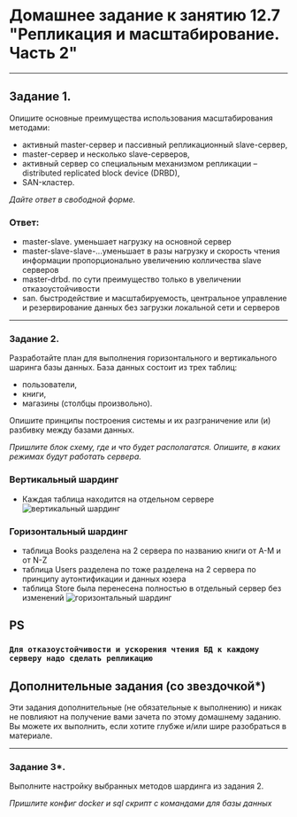 # Домашнее задание к занятию 12.7 "Репликация и масштабирование. Часть 2"

---

## Задание 1.

Опишите основные преимущества использования масштабирования методами:

- активный master-сервер и пассивный репликационный slave-сервер, 
- master-сервер и несколько slave-серверов, 
- активный сервер со специальным механизмом репликации – distributed replicated block device (DRBD), 
- SAN-кластер.

*Дайте ответ в свободной форме.*

### Ответ:
- master-slave. уменьшает нагрузку на основной сервер  
- master-slave-slave-...уменьшает в разы нагрузку и скорость чтения информации пропорционально увеличению колличества slave серверов  
- master-drbd. по сути преимущество только в увеличении отказоустойчивости
- san. быстродействие и масштабируемость, центральное управление и резервирование данных без загрузки локальной сети и серверов

---

### Задание 2.


Разработайте план для выполнения горизонтального и вертикального шаринга базы данных. База данных состоит из трех таблиц: 

- пользователи, 
- книги, 
- магазины (столбцы произвольно). 

Опишите принципы построения системы и их разграничение или (и) разбивку между базами данных.

*Пришлите блок схему, где и что будет располагатся. Опишите, в каких режимах будут работать сервера.*  
### Вертикальный шардинг  
- Каждая таблица находится на отдельном сервере
![вертикальный шардинг](https://user-images.githubusercontent.com/95753192/199839516-77627723-a302-48bc-9037-b27e4f6ed3c1.png)
### Горизонтальный шардинг  
- таблица Books разделена на 2 сервера по названию книги от A-M и от N-Z  
- таблица Users разделена по тоже разделена на 2 сервера по принципу аутонтификации и данных юзера
- таблица Store была перенесена полностью в отдельный сервер без изменений
![горизонтальный шардинг](https://user-images.githubusercontent.com/95753192/199839532-7621bd22-b207-43c8-90f1-fa3a1a56db00.png)

## PS 
### ```Для отказоустойчивости и ускорения чтения БД к каждому серверу надо сделать репликацию```  


## Дополнительные задания (со звездочкой*)

Эти задания дополнительные (не обязательные к выполнению) и никак не повлияют на получение вами зачета по этому домашнему заданию. Вы можете их выполнить, если хотите глубже и/или шире разобраться в материале.

---
### Задание 3*.

Выполните настройку выбранных методов шардинга из задания 2.

*Пришлите конфиг docker и sql скрипт с командами для базы данных*
